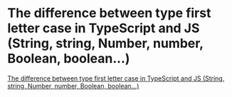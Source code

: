 # The difference between type first letter case in TypeScript and JS (String, string, Number, number, Boolean, boolean...)
[The difference between type first letter case in TypeScript and JS (String, string, Number, number, Boolean, boolean...)](https://aiwithcloud.com/2022/09/16/the_difference_between_type_first_letter_case_in_typescript_and_js_string_string_number_number_boolean_boolean/)